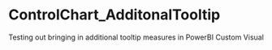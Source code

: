 # ControlChart_AdditonalTooltip
Testing out bringing in additional tooltip measures in PowerBI Custom Visual

